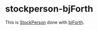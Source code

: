 # stockperson-bjForth

This is [StockPerson](https://github.com/bahmanm/stockperson) done with [bjForth](https://github.com/bahmanm/bjforth).

